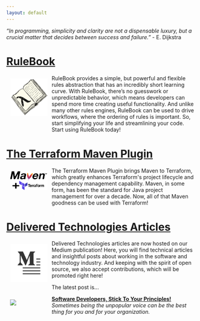 ```yaml
---
layout: default
---
```


_“In programming, simplicity and clarity are not a dispensable luxury, but a crucial matter that decides between success and failure.”_ - E. Dijkstra

# <a href="{{ site.github.rulebook_repo_url }}">RuleBook</a>
<a href="{{ site.github.rulebook_repo_url }}" style="border: 0px"><img src="RuleBook.png" width="100px" align="left" style="margin: 10px 10px 30px 10px;"></a> RuleBook provides a simple, but powerful and flexible rules abstraction that has an incredibly short learning curve.
With RuleBook, there’s no guesswork or unpredictable behavior, which means developers can spend more time creating useful functionality. And unlike many other rules engines, RuleBook can be used to drive workflows, where the ordering of rules is important. So, start simplifying your life and streamlining your code. Start using RuleBook today!

# <a href="{{ site.github.terraform_maven_repo_url }}">The Terraform Maven Plugin</a>
<a href="{{ site.github.terraform_maven_repo_url }}" style="border: 0px"><img src="MavenTerraform.png" width="100px" align="left" style="margin: 10px 10px 30px 10px;"></a>The Terraform Maven Plugin brings Maven to Terraform, which greatly enhances Terraform's project lifecycle and dependency management capability. Maven, in some form, has been the standard for Java project management for over a decade. Now, all of that Maven goodness can be used with Terraform!

# <a href="https://medium.com/deliveredtechnologies">Delivered Technologies Articles</a>
<a href="https://medium.com/deliveredtechnologies" style="border: 0px"><img src="medium.png" width="100px" align="left" style="margin: 10px 10px 30px 10px;"></a>Delivered Technologies articles are now hosted on our Medium publication! Here, you will find technical articles
and insightful posts about working in the software and technology industry. And keeping with the spirit of open source,
we also accept contributions, which will be promoted right here!

The latest post is...

<img src="https://miro.medium.com/max/1370/1*T1QLqs-f0Lq1sgVbHqXTdw.jpeg" width="100px" align="left" style="margin: 10px 10px 30px 10px;"><a href="https://medium.com/deliveredtechnologies/software-developers-stick-to-your-principles-689ad985aa2c"><b>Software Developers, Stick To Your Principles!</b></a><br/><i>Sometimes being the unpopular voice can be the best thing for you and for your organization.</i>